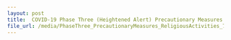 ```yaml
---
layout: post
title:  COVID-19 Phase Three (Heightened Alert) Precautionary Measures on religious activities updated on 7 July 2021
file_url: /media/PhaseThree_PrecautionaryMeasures_ReligiousActivities_7July2021(final).pdf
---
```

